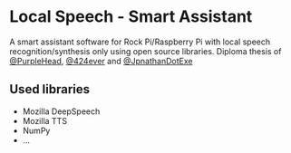 # Local Speech - Smart Assistant
A smart assistant software for Rock Pi/Raspberry Pi with local speech recognition/synthesis only using open source libraries.
Diploma thesis of [@PurpleHead](https://github.com/PurpleHead), [@424ever](https://github.com/424ever) and [@JpnathanDotExe](https://github.com/JonathanDotExe)


## Used libraries
 * Mozilla DeepSpeech
 * Mozilla TTS
 * NumPy
 * ...